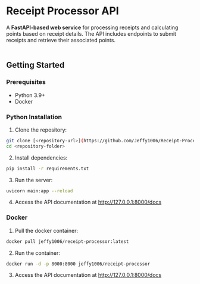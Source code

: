 # Receipt Processor API
A **FastAPI-based web service** for processing receipts and calculating points based on receipt details. The API includes endpoints to submit receipts and retrieve their associated points.
<br>
<br>
## Getting Started
### Prerequisites
- Python 3.9+
- Docker

### Python Installation
1. Clone the repository:
```bash
git clone [<repository-url>](https://github.com/Jeffy1006/Receipt-Processor.git)
cd <repository-folder>
```
2. Install dependencies:
```bash
pip install -r requirements.txt
```
3. Run the server:
```bash
uvicorn main:app --reload
```
4. Access the API documentation at http://127.0.0.1:8000/docs

### Docker
1. Pull the docker container:
```bash
docker pull jeffy1006/receipt-processor:latest
```
2. Run the container:
```bash
docker run -d -p 8000:8000 jeffy1006/receipt-processor
```
3. Access the API documentation at http://127.0.0.1:8000/docs


